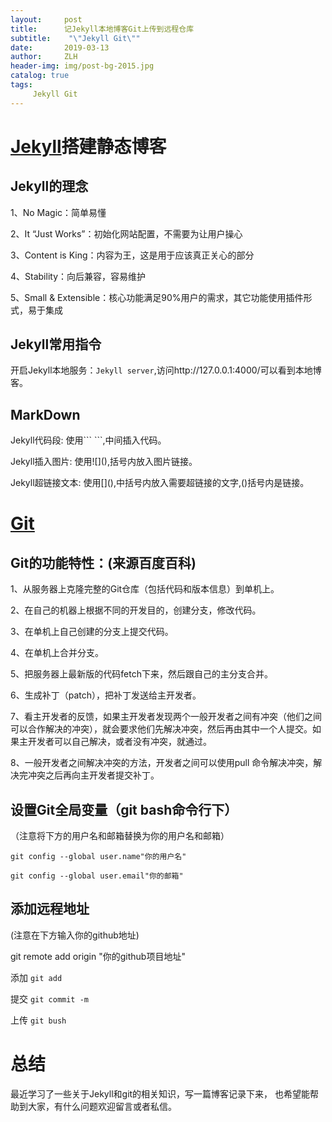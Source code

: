 ```yaml
---
layout:     post
title:      记Jekyll本地博客Git上传到远程仓库
subtitle:    "\"Jekyll Git\""
date:       2019-03-13
author:     ZLH
header-img: img/post-bg-2015.jpg
catalog: true
tags:
     Jekyll Git
---
```

# [Jekyll](https://jekyllrb.com/)搭建静态博客

## Jekyll的理念

1、No Magic：简单易懂

2、It “Just Works”：初始化网站配置，不需要为让用户操心

3、Content is King：内容为王，这是用于应该真正关心的部分

4、Stability：向后兼容，容易维护

5、Small & Extensible：核心功能满足90%用户的需求，其它功能使用插件形式，易于集成

## Jekyll常用指令


开启Jekyll本地服务：`Jekyll server`,访问http://127.0.0.1:4000/可以看到本地博客。

## MarkDown

Jekyll代码段: 使用\``` ```,中间插入代码。

Jekyll插入图片: 使用\!\[](),括号内放入图片链接。

Jekyll超链接文本: 使用\[](),中括号内放入需要超链接的文字,()括号内是链接。




# [Git](https://git-scm.com/)

## Git的功能特性：(来源百度百科)

1、从服务器上克隆完整的Git仓库（包括代码和版本信息）到单机上。

2、在自己的机器上根据不同的开发目的，创建分支，修改代码。

3、在单机上自己创建的分支上提交代码。

4、在单机上合并分支。

5、把服务器上最新版的代码fetch下来，然后跟自己的主分支合并。

6、生成补丁（patch），把补丁发送给主开发者。

7、看主开发者的反馈，如果主开发者发现两个一般开发者之间有冲突（他们之间可以合作解决的冲突），就会要求他们先解决冲突，然后再由其中一个人提交。如果主开发者可以自己解决，或者没有冲突，就通过。

8、一般开发者之间解决冲突的方法，开发者之间可以使用pull 命令解决冲突，解决完冲突之后再向主开发者提交补丁。

## 设置Git全局变量（git bash命令行下）

（注意将下方的用户名和邮箱替换为你的用户名和邮箱）

`git config --global user.name"你的用户名"`

`git config --global user.email"你的邮箱"`

## 添加远程地址
(注意在下方输入你的github地址)

git remote add origin "你的github项目地址"

添加   `git add`

提交   `git commit -m`

上传   `git bush`



# 总结

最近学习了一些关于Jekyll和git的相关知识，写一篇博客记录下来，
也希望能帮助到大家，有什么问题欢迎留言或者私信。

